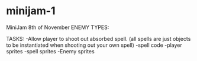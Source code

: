 # minijam-1
MiniJam 8th of November
 ENEMY TYPES:

TASKS:
-Allow player to shoot out absorbed spell. (all spells are just objects to be instantiated when shooting out your own spell)
-spell code
-player sprites
-spell sprites
-Enemy sprites
